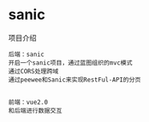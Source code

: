 # sanic

 项目介绍 



    后端：sanic
    开启一个sanic项目，通过蓝图组织的mvc模式
    通过CORS处理跨域
    通过peewee和Sanic来实现RestFul-API的分页


    前端：vue2.0
    和后端进行数据交互
    





